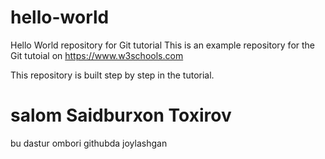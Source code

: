 # hello-world

Hello World repository for Git tutorial
This is an example repository for the Git tutoial on https://www.w3schools.com

This repository is built step by step in the tutorial.

# salom Saidburxon Toxirov

bu dastur ombori githubda joylashgan
